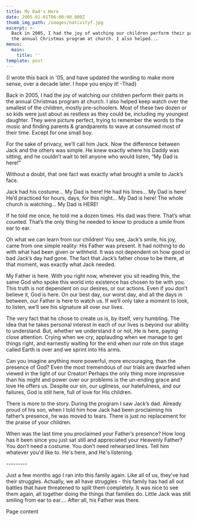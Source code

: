 ```yaml
---
title: My Dad's Here
date: 2005-01-01T06:00:00.000Z
thumb_img_path: /images/nativityf.jpg
excerpt: >-
  Back in 2005, I had the joy of watching our children perform their parts in
  the annual Christmas program at church. I also helped...
menus:
  main:
    title: ''
template: post
---
```

{I wrote this back in '05, and have updated the wording to make more sense, over a decade later. I hope you enjoy it! -Thad}

<p>Back in 2005, I had the joy of watching our children perform their parts in the annual Christmas program at church. I also helped keep watch over the smallest of the children, mostly pre-schoolers. Most of these two dozen or so kids were just about as restless as they could be, including my youngest daughter. They were picture perfect, trying to remember the words to the music and finding parents &amp; grandparents to wave at consumed most of their time. Except for one small boy.</p>

<p>For the sake of privacy, we’ll call him Jack. Now the difference between Jack and the others was simple. He knew exactly where his Daddy was sitting, and he couldn’t wait to tell anyone who would listen, “My Dad is here!”</p>

<p>Without a doubt, that one fact was exactly what brought a smile to Jack’s face.</p>

<p>Jack had his costume… My Dad is here! He had his lines… My Dad is here! He’d practiced for hours, days, for this night… My Dad is here! The whole church is watching… My Dad is HERE!</p>

<p>If he told me once, he told me a dozen times. His dad was there. That’s what counted. That’s the only thing he needed to know to produce a smile from ear to ear.</p>

<p>Oh what we can learn from our children! You see, Jack’s smile, his joy, came from one simple reality: His Father was present. It had nothing to do with what had been given or withheld. It was not dependent on how good or bad Jack’s day had gone. The fact that Jack’s father chose to be there, at that moment, was exactly what Jack needed.</p>

<p>My Father is here. With you right now, wherever you sit reading this, the same God who spoke this world into existence has chosen to be with you. This truth is not dependent on our desires, or our actions. Even if you don’t believe it, God is here. On our best day, our worst day, and all the days in between, our Father is here to watch us. If we’ll only take a moment to look, to listen, we’ll see his signature all over our lives.</p>

<p>The very fact that he chose to create us is, by itself, very humbling. The idea that he takes personal interest in each of our lives is beyond our ability to understand. But, whether we understand it or not, He is here, paying close attention. Crying when we cry, applauding when we manage to get things right, and earnestly waiting for the end when our role on this stage called Earth is over and we sprint into His arms.</p>

<p>Can you imagine anything more powerful, more encouraging, than the presence of God? Even the most tremendous of our trials are dwarfed when viewed in the light of our Creator! Perhaps the only thing more impressive than his might and power over our problems is the un-ending grace and love He offers us. Despite our sin, our ugliness, our hatefulness, and our failures, God is still here, full of love for His children.</p>

<p>There is more to the story. During the program I saw Jack’s dad. Already proud of his son, when I told him how Jack had been proclaiming his father’s presence, he was moved to tears. There is just no replacement for the praise of your children.</p>

<p>When was the last time you proclaimed your Father’s presence? How long has it been since you just sat still and appreciated your Heavenly Father? You don’t need a costume. You don’t need rehearsed lines. Tell him whatever you'd like to. He's here, and He's listening.</p>

<p>---------</p>

<p>Just a few months ago I ran into this family again. Like all of us, they've had their struggles. Actually, we all have struggles - this family has had all out battles that have threatened to split them completely. It was nice to see them again, all together doing the things that families do. Little Jack was still smiling from ear to ear.... After all, his Father was there.</p>

<p> </p>

<p><!--/cut--></p>



Page content
